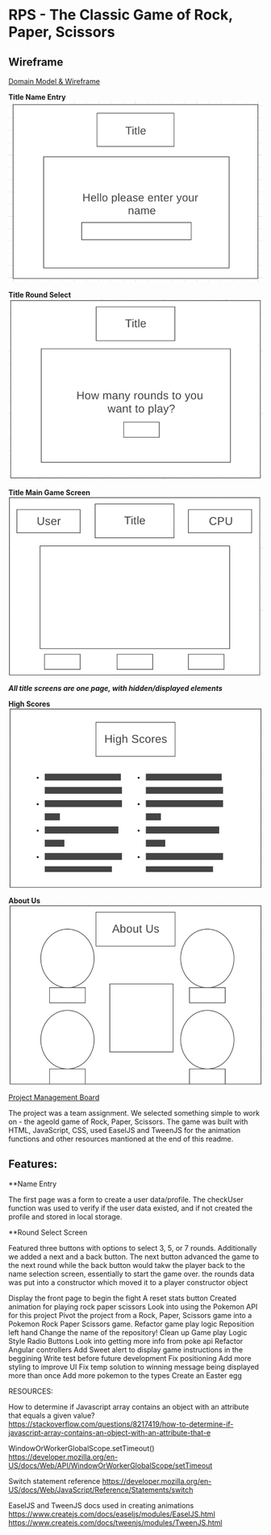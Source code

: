 # RPS - The Classic Game of Rock, Paper, Scissors

## Wireframe
[Domain Model & Wireframe](https://www.draw.io/?lightbox=1&highlight=0000ff&edit=_blank&layers=1&nav=1&title=RPS%20Domain%20Model#Uhttps%3A%2F%2Fdrive.google.com%2Fuc%3Fid%3D1qsFy7ZC1622AbrokXZIPdc7PhxIug0WR%26export%3Ddownload)

**Title Name Entry**
![title-game](./img-README/title-name.png)

**Title Round Select**
![title-round](./img-README/title-round.png)

**Title Main Game Screen**
![main game screen](./img-README/game-main.png)

***All title screens are one page, with hidden/displayed elements***  
  
**High Scores**
![high scores](./img-README/high-scores.png)

**About Us**
![about us](./img-README/about-us.png)


[Project Management Board](https://github.com/JoBdaT/RPS/projects/1?add_cards_query=is%3Aopen)

The project was a team assignment. We selected something simple to work on - the ageold game of Rock, Paper, Scissors.
The game was built with HTML, JavaScript, CSS, used EaselJS and TweenJS for the animation functions and other resources mantioned at the end of this readme.

## Features:

**Name Entry

The first page was a form to create a user data/profile. The checkUser function was used to verify if the user data existed, and if not created the profile and stored in local storage.

**Round Select Screen

Featured three buttons with options to select 3, 5, or 7 rounds. Additionally we added a next and a back button. The next button advanced the game to the next round while the back button would takw the player back to the name selection screen, essentially to start the game over. the rounds data was put into a constructor which moved it to a player constructor object 

 Display the front page to begin the fight
 A reset stats button
 Created animation for playing rock paper scissors
 Look into using the Pokemon API for this project
 Pivot the project from a Rock, Paper, Scissors game into a Pokemon Rock Paper Scissors game.
 Refactor game play logic
 Reposition left hand
 Change the name of the repository!
 Clean up Game play Logic
 Style Radio Buttons
 Look into getting more info from poke api
 Refactor Angular controllers
 Add Sweet alert to display game instructions in the beggining
 Write test before future development
 Fix positioning
 Add more styling to improve UI
 Fix temp solution to winning message being displayed more than once
 Add more pokemon to the types
 Create an Easter egg

RESOURCES:

How to determine if Javascript array contains an object with an attribute that equals a given value?
https://stackoverflow.com/questions/8217419/how-to-determine-if-javascript-array-contains-an-object-with-an-attribute-that-e


WindowOrWorkerGlobalScope.setTimeout()
https://developer.mozilla.org/en-US/docs/Web/API/WindowOrWorkerGlobalScope/setTimeout


Switch statement reference
https://developer.mozilla.org/en-US/docs/Web/JavaScript/Reference/Statements/switch


EaselJS and TweenJS docs used in creating animations
https://www.createjs.com/docs/easeljs/modules/EaselJS.html
https://www.createjs.com/docs/tweenjs/modules/TweenJS.html
